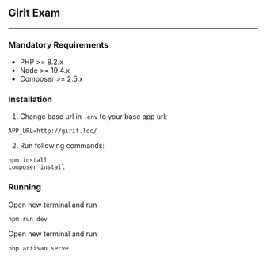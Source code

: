 ## Girit Exam

---

### Mandatory Requirements

- PHP >= 8.2.x
- Node >= 19.4.x
- Composer >= 2.5.x

### Installation

1. Change base url in `.env` to your base app url:
```dotenv
APP_URL=http://girit.loc/
```

2. Run following commands:
```text
npm install
composer install
```

### Running

Open new terminal and run
```text
npm run dev
```

Open new terminal and run
```text
php artisan serve
```

